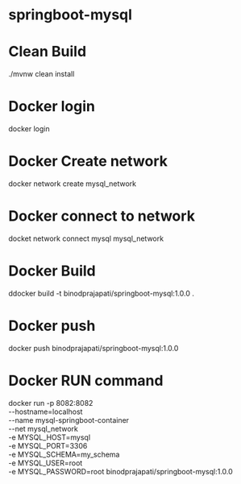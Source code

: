 # springboot-mysql

# Clean Build 
./mvnw clean install

# Docker login
docker login

# Docker Create network
docker network create mysql_network

# Docker connect to network
docket network connect mysql mysql_network

# Docker Build
ddocker build -t binodprajapati/springboot-mysql:1.0.0 .

# Docker push 
docker push binodprajapati/springboot-mysql:1.0.0

# Docker RUN command
docker run -p 8082:8082 \
--hostname=localhost \
--name mysql-springboot-container \
--net mysql_network \
-e MYSQL_HOST=mysql \
-e MYSQL_PORT=3306 \
-e MYSQL_SCHEMA=my_schema \
-e MYSQL_USER=root \
-e MYSQL_PASSWORD=root binodprajapati/springboot-mysql:1.0.0